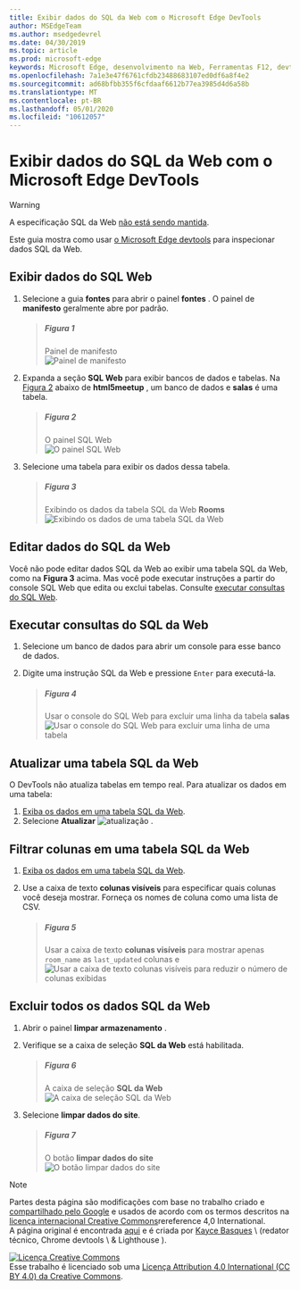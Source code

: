 ```yaml
---
title: Exibir dados do SQL da Web com o Microsoft Edge DevTools
author: MSEdgeTeam
ms.author: msedgedevrel
ms.date: 04/30/2019
ms.topic: article
ms.prod: microsoft-edge
keywords: Microsoft Edge, desenvolvimento na Web, Ferramentas F12, devtools
ms.openlocfilehash: 7a1e3e47f6761cfdb23488683107ed0df6a8f4e2
ms.sourcegitcommit: ad68bfbb355f6cfdaaf6612b77ea3985d4d6a58b
ms.translationtype: MT
ms.contentlocale: pt-BR
ms.lasthandoff: 05/01/2020
ms.locfileid: "10612057"
---
```

<!-- Copyright Kayce Basques 

   Licensed under the Apache License, Version 2.0 (the "License");
   you may not use this file except in compliance with the License.
   You may obtain a copy of the License at

       https://www.apache.org/licenses/LICENSE-2.0

   Unless required by applicable law or agreed to in writing, software
   distributed under the License is distributed on an "AS IS" BASIS,
   WITHOUT WARRANTIES OR CONDITIONS OF ANY KIND, either express or implied.
   See the License for the specific language governing permissions and
   limitations under the License.  -->





# Exibir dados do SQL da Web com o Microsoft Edge DevTools   



> [!WARNING]
> A especificação SQL da Web [não está sendo mantida][W3CWebSQLStatus].  

Este guia mostra como usar [o Microsoft Edge devtools][MicrosoftEdgeDevTools] para inspecionar dados SQL da Web.  

## Exibir dados do SQL Web   

1.  Selecione a guia **fontes** para abrir o painel **fontes** .  O painel de **manifesto** geralmente abre por padrão.  
    
    > ##### Figura 1  
    > Painel de manifesto  
    > ![Painel de manifesto][ImageManifestPane]  
    
1.  Expanda a seção **SQL Web** para exibir bancos de dados e tabelas.  Na [Figura 2](#figure-2) abaixo de **html5meetup** , um banco de dados e **salas** é uma tabela.  
    
    > ##### Figura 2  
    > O painel SQL Web  
    > ![O painel SQL Web][ImageWebSQLPane]  

1.  Selecione uma tabela para exibir os dados dessa tabela.  
    
    > ##### Figura 3  
    > Exibindo os dados da tabela SQL da Web **Rooms**  
    > ![Exibindo os dados de uma tabela SQL da Web][ImageWebSQLTable]  

## Editar dados do SQL da Web   

Você não pode editar dados SQL da Web ao exibir uma tabela SQL da Web, como na **Figura 3** acima.  Mas você pode executar instruções a partir do console SQL Web que edita ou exclui tabelas.  Consulte [executar consultas do SQL Web](#run-web-sql-queries).  

## Executar consultas do SQL da Web   

1.  Selecione um banco de dados para abrir um console para esse banco de dados.  

1.  Digite uma instrução SQL da Web e pressione `Enter` para executá-la.  
    
    > ##### Figura 4  
    > Usar o console do SQL Web para excluir uma linha da tabela **salas**  
    > ![Usar o console do SQL Web para excluir uma linha de uma tabela][ImageWebSQLEdit]  

## Atualizar uma tabela SQL da Web   

O DevTools não atualiza tabelas em tempo real.  Para atualizar os dados em uma tabela:  

1.  [Exiba os dados em uma tabela SQL da Web](#view-web-sql-data).  
1.  Selecione **Atualizar** ![ atualização ][ImageRefreshIcon] .  

## Filtrar colunas em uma tabela SQL da Web   

1.  [Exiba os dados em uma tabela SQL da Web](#view-web-sql-data).  
1.  Use a caixa de texto **colunas visíveis** para especificar quais colunas você deseja mostrar.  Forneça os nomes de coluna como uma lista de CSV.  
    
    > ##### Figura 5  
    > Usar a caixa de texto **colunas visíveis** para mostrar apenas `room_name` as `last_updated` colunas e  
    > ![Usar a caixa de texto colunas visíveis para reduzir o número de colunas exibidas][ImageWebSQLFilter]  

## Excluir todos os dados SQL da Web   

1.  Abrir o painel **limpar armazenamento** .  
1.  Verifique se a caixa de seleção **SQL da Web** está habilitada.  
    
    > ##### Figura 6  
    > A caixa de seleção **SQL da Web**  
    > ![A caixa de seleção SQL da Web][ImageWebSQLCheckbox]  

1.  Selecione **limpar dados do site**.  
    
    > ##### Figura 7  
    > O botão **limpar dados do site**  
    > ![O botão limpar dados do site][ImageClearWebSQL]  

 



<!-- image links -->  

[ImageRefreshIcon]: /microsoft-edge/devtools-guide-chromium/media/refresh-icon.msft.png  

[ImageManifestPane]: /microsoft-edge/devtools-guide-chromium/media/storage-application-manifest.msft.png "Figura 1: o painel manifestar"  
[ImageWebSQLPane]: /microsoft-edge/devtools-guide-chromium/media/storage-application-storage-web-sql.msft.png "Figura 2: painel SQL Web"  
[ImageWebSQLTable]: /microsoft-edge/devtools-guide-chromium/media/storage-application-storage-web-sql-html5meetup-rooms-1.msft.png "Figura 3: exibindo os dados de uma tabela SQL Web"  
[ImageWebSQLEdit]: /microsoft-edge/devtools-guide-chromium/media/storage-application-storage-web-sql-html5meetup-commands.msft.png "Figura 4: usar o console do SQL Web para excluir uma linha de uma tabela"  
[ImageWebSQLFilter]: /microsoft-edge/devtools-guide-chromium/media/storage-application-storage-web-sql-html5meetup-rooms-2.msft.png "Figura 5: usar a caixa de texto colunas visíveis para reduzir o número de colunas exibidas"  
[ImageWebSQLCheckbox]: /microsoft-edge/devtools-guide-chromium/media/storage-application-clear-storage-web-sql.msft.png "Figura 6: caixa de seleção SQL da Web"  
[ImageClearWebSQL]: /microsoft-edge/devtools-guide-chromium/media/storage-application-clear-storage-clear-site-data-button.msft.png "Figura 7: botão limpar dados do site"  

<!-- links -->  

[MicrosoftEdgeDevTools]: /microsoft-edge/devtools-guide-chromium "Ferramentas de desenvolvedor do Microsoft Edge (Chromium)"  

[W3CWebSQLStatus]: https://w3.org/TR/webdatabase/#status-of-this-document "Banco de dados SQL Web | W3C"  

> [!NOTE]
> Partes desta página são modificações com base no trabalho criado e [compartilhado pelo Google][GoogleSitePolicies] e usados de acordo com os termos descritos na [licença internacional Creative Commons][CCA4IL]rereference 4,0 International.  
> A página original é encontrada [aqui](https://developers.google.com/web/tools/chrome-devtools/storage/websql) e é criada por [Kayce Basques][KayceBasques] \ (redator técnico, Chrome devtools \ & Lighthouse \).  

[![Licença Creative Commons][CCby4Image]][CCA4IL]  
Esse trabalho é licenciado sob uma [Licença Attribution 4.0 International (CC BY 4.0) da Creative Commons][CCA4IL].  

[CCA4IL]: https://creativecommons.org/licenses/by/4.0  
[CCby4Image]: https://i.creativecommons.org/l/by/4.0/88x31.png  
[GoogleSitePolicies]: https://developers.google.com/terms/site-policies  
[KayceBasques]: https://developers.google.com/web/resources/contributors/kaycebasques  
